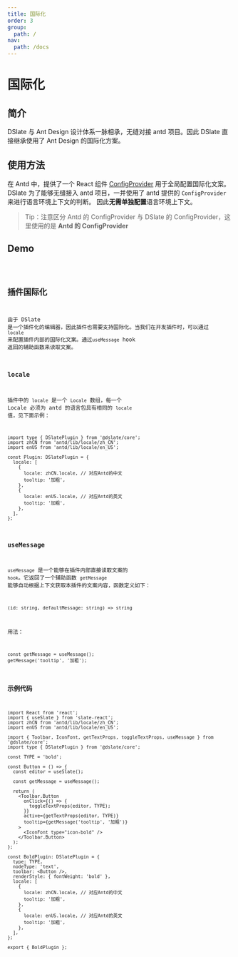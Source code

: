```yaml
---
title: 国际化
order: 3
group:
  path: /
nav:
  path: /docs
---
```


# 国际化

## 简介

DSlate 与 Ant Design 设计体系一脉相承，无缝对接 antd 项目。因此 DSlate 直接继承使用了 Ant Design 的国际化方案。

## 使用方法

在 Antd 中，提供了一个 React 组件 [ConfigProvider](https://ant-design.gitee.io/components/config-provider-cn/) 用于全局配置国际化文案。 DSlate 为了能够无缝接入 antd 项目，一并使用了 antd 提供的 `ConfigProvider` 来进行语言环境上下文的判断。 因此**无需单独配置**语言环境上下文。

> Tip：注意区分 Antd 的 ConfigProvider 与 DSlate 的 ConfigProvider，这里使用的是 **Antd 的 ConfigProvider**

## Demo

<code src="./demos/locale.tsx" />

## 插件国际化

由于 DSlate 是一个插件化的编辑器，因此插件也需要支持国际化。当我们在开发插件时，可以通过 `locale` 来配置插件内部的国际化文案。通过`useMessage` hook 返回的辅助函数来读取文案。

### locale

插件中的 `locale` 是一个 `Locale` 数组，每一个 Locale 必须为 antd 的语言包具有相同的 `locale` 值，见下面示例：

```tsx | pure
import type { DSlatePlugin } from '@dslate/core';
import zhCN from 'antd/lib/locale/zh_CN';
import enUS from 'antd/lib/locale/en_US';

const Plugin: DSlatePlugin = {
  locale: [
    {
      locale: zhCN.locale, // 对应Antd的中文
      tooltip: '加粗',
    },
    {
      locale: enUS.locale, // 对应Antd的英文
      tooltip: '加粗',
    },
  ],
};
```

### useMessage

`useMessage` 是一个能够在插件内部直接读取文案的 `hook`。它返回了一个辅助函数 `getMessage` 能够自动根据上下文获取本插件的文案内容，函数定义如下：

`(id: string, defaultMessage: string) => string`

用法：

```tsx | pure
const getMessage = useMessage();
getMessage('tooltip', '加粗');
```

### 示例代码

```tsx | pure
import React from 'react';
import { useSlate } from 'slate-react';
import zhCN from 'antd/lib/locale/zh_CN';
import enUS from 'antd/lib/locale/en_US';

import { Toolbar, IconFont, getTextProps, toggleTextProps, useMessage } from '@dslate/core';
import type { DSlatePlugin } from '@dslate/core';

const TYPE = 'bold';

const Button = () => {
  const editor = useSlate();

  const getMessage = useMessage();

  return (
    <Toolbar.Button
      onClick={() => {
        toggleTextProps(editor, TYPE);
      }}
      active={getTextProps(editor, TYPE)}
      tooltip={getMessage('tooltip', '加粗')}
    >
      <IconFont type="icon-bold" />
    </Toolbar.Button>
  );
};

const BoldPlugin: DSlatePlugin = {
  type: TYPE,
  nodeType: 'text',
  toolbar: <Button />,
  renderStyle: { fontWeight: 'bold' },
  locale: [
    {
      locale: zhCN.locale, // 对应Antd的中文
      tooltip: '加粗',
    },
    {
      locale: enUS.locale, // 对应Antd的英文
      tooltip: '加粗',
    },
  ],
};

export { BoldPlugin };
```
